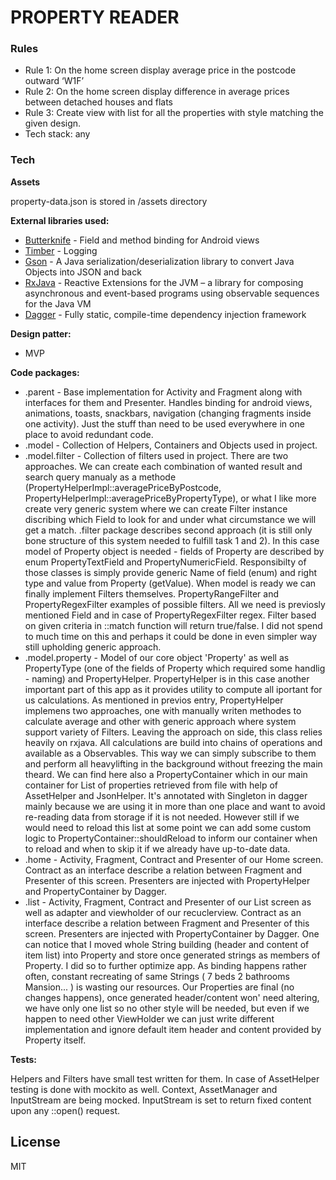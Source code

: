 # PROPERTY READER

### Rules

* Rule 1: On the home screen display average price in the postcode outward ‘W1F’
* Rule 2: On the home screen display difference in average prices between detached houses and flats
* Rule 3: Create view with list for all the properties with style matching the given design.
* Tech stack: any

### Tech

**Assets**

property-data.json is stored in /assets directory

**External libraries used:**

  * [Butterknife] - Field and method binding for Android views
  * [Timber] - Logging
  * [Gson] - A Java serialization/deserialization library to convert Java Objects into JSON and back
  * [RxJava] - Reactive Extensions for the JVM – a library for composing asynchronous and event-based programs using observable sequences for the Java VM
  * [Dagger] - Fully static, compile-time dependency injection framework

**Design patter:**

* MVP

**Code packages:**

* .parent - Base implementation for Activity and Fragment along with interfaces for them and Presenter. Handles binding for android views, animations, toasts, snackbars, navigation (changing fragments inside one activity). Just the stuff than need to be used everywhere in one place to avoid redundant code.
* .model - Collection of Helpers, Containers and Objects used in project.
* .model.filter - Collection of filters used in project. There are two approaches. We can create each combination of wanted result and search query manualy as a methode (PropertyHelperImpl::averagePriceByPostcode, PropertyHelperImpl::averagePriceByPropertyType), or what I like more create very generic system where we can create Filter instance discribing which Field to look for and under what circumstance we will get a match. .filter package describes second approach (it is still only bone structure of this system needed to fulfill task 1 and 2). In this case model of Property object is needed - fields of Property are described by enum PropertyTextField and PropertyNumericField. Responsibilty of those classes is simply provide generic Name of field (enum) and right type and value from Property (getValue). When model is ready we can finally implement Filters themselves. PropertyRangeFilter and PropertyRegexFilter examples of possible filters. All we need is previosly mentioned Field and in case of PropertyRegexFilter regex. Filter based on given criteria in ::match function will return true/false. I did not spend to much time on this and perhaps it could be done in even simpler way still upholding generic approach.
* .model.property - Model of our core object 'Property' as well as PropertyType (one of the fields of Property which required some handlig - naming) and PropertyHelper. PropertyHelper is in this case another important part of this app as it provides utility to compute all iportant for us calculations. As mentioned in previos entry, PropertyHelper implemens two approaches, one with manually writen methodes to calculate average and other with generic approach where system support variety of Filters. Leaving the approach on side, this class relies heavily on rxjava. All calculations are build into chains of operations and available as a Observables. This way we can simply subscribe to them and perform all heavylifting in the background without freezing the main theard. We can find here also a PropertyContainer which in our main container for List of properties retrieved from file with help of AssetHelper and JsonHelper. It's annotated with Singleton in dagger mainly because we are using it in more than one place and want to avoid re-reading data from storage if it is not needed. However still if we would need to reload this list at some point we can add some custom logic to PropertyContainer::shouldReload to inform our container when to reload and when to skip it if we already have up-to-date data. 
* .home - Activity, Fragment, Contract and Presenter of our Home screen. Contract as an interface describe a relation between Fragment and Presenter of this screen. Presenters are injected with PropertyHelper and PropertyContainer by Dagger.
* .list - Activity, Fragment, Contract and Presenter of our List screen as well as adapter and viewholder of our recuclerview. Contract as an interface describe a relation between Fragment and Presenter of this screen. Presenters are injected with PropertyContainer by Dagger. One can notice that I moved whole String building (header and content of item list) into Property and store once generated strings as members of Property. I did so to further optimize app. As binding happens rather often, constant recreating of same Strings ( 7 beds 2 bathrooms Mansion... ) is wasting our resources. Our Properties are final (no changes happens), once generated header/content won' need altering, we have only one list so no other style will be needed, but even if we happen to need other ViewHolder we can just write different implementation and ignore default item header and content provided by Property itself. 

**Tests:**

Helpers and Filters have small test written for them.
In case of AssetHelper testing is done with mockito as well. Context, AssetManager and InputStream are being mocked. InputStream is set to return fixed content upon any ::open() request.

License
----
MIT

[//]: # (These are reference links used in the body of this note and get stripped out when the markdown processor does its job. There is no need to format nicely because it shouldn't be seen. Thanks SO - http://stackoverflow.com/questions/4823468/store-comments-in-markdown-syntax)


   [Butterknife]: <http://jakewharton.github.io/butterknife/>
   [Timber]: <https://github.com/JakeWharton/timber>
   [Gson]: <https://github.com/google/gson>
   [RxJava]: <https://github.com/ReactiveX/RxJava>
   [Dagger]: <https://google.github.io/dagger/>
